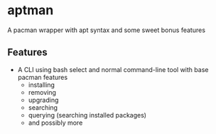 # aptman
A pacman wrapper with apt syntax and some sweet bonus features

## Features
- A CLI using bash select and normal command-line tool with base pacman features
    - installing
    - removing
    - upgrading
    - searching
    - querying (searching installed packages)
    - and possibly more
